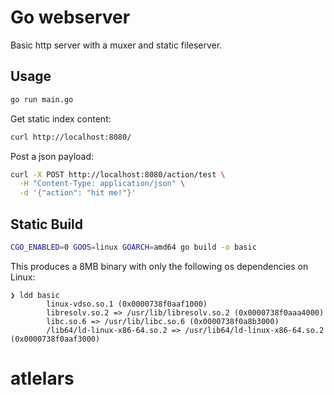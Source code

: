 # Go webserver

Basic http server with a muxer and static fileserver.


## Usage

```bash
go run main.go
```

Get static index content:
```bash
curl http://localhost:8080/
```

Post a json payload:
```bash
curl -X POST http://localhost:8080/action/test \
  -H "Content-Type: application/json" \
  -d '{"action": "hit me!"}'
```

## Static Build

```bash
CGO_ENABLED=0 GOOS=linux GOARCH=amd64 go build -o basic 
```

This produces a 8MB binary with only the following os dependencies on Linux:


```
❯ ldd basic
        linux-vdso.so.1 (0x0000738f0aaf1000)
        libresolv.so.2 => /usr/lib/libresolv.so.2 (0x0000738f0aaa4000)
        libc.so.6 => /usr/lib/libc.so.6 (0x0000738f0a8b3000)
        /lib64/ld-linux-x86-64.so.2 => /usr/lib64/ld-linux-x86-64.so.2 (0x0000738f0aaf3000)

```
# atlelars
